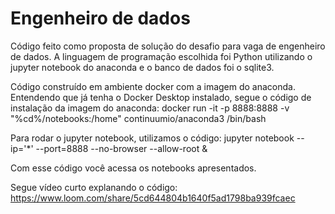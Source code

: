# Engenheiro de dados

Código feito como proposta de solução do desafio para vaga de engenheiro de dados. A linguagem de programação escolhida foi Python utilizando o jupyter notebook do anaconda e o banco de dados foi o sqlite3.

Código construído em ambiente docker com a imagem do anaconda. Entendendo que já tenha o Docker Desktop instalado, segue o código de instalação da imagem do anaconda:
docker run -it -p 8888:8888 -v "%cd%/notebooks:/home" continuumio/anaconda3 /bin/bash

Para rodar o jupyter notebook, utilizamos o código:
jupyter notebook --ip='*' --port=8888 --no-browser --allow-root &

Com esse código você acessa os notebooks apresentados.

Segue vídeo curto explanando o código: 
https://www.loom.com/share/5cd644804b1640f5ad1798ba939fcaec

